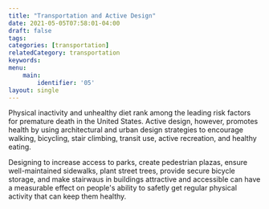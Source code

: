 ```yaml
---
title: "Transportation and Active Design"
date: 2021-05-05T07:58:01-04:00
draft: false
tags: 
categories: [transportation]
relatedCategory: transportation
keywords: 
menu:
    main:
        identifier: '05'
layout: single
---
```


Physical inactivity and unhealthy diet rank among the leading risk factors for premature death in the United States. Active design, however, promotes health by using architectural and urban design strategies to encourage walking, bicycling, stair climbing, transit use, active recreation, and healthy eating.

Designing to increase access to parks, create pedestrian plazas, ensure well-maintained sidewalks, plant street trees, provide secure bicycle storage, and make stairwaus in buildings attractive and accessible can have a measurable effect on people's ability to safetly get regular physical activity that can keep them healthy.

